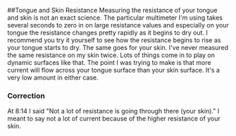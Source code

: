 ##Tongue and Skin Resistance
Measuring the resistance of your tongue and skin is not an exact science.  The particular multimeter I'm using takes several seconds to zero in on large resistance values and especially on your tongue the resistance changes pretty rapidly as it begins to dry out.  I recommend you try it yourself to see how the resistance begins to rise as your tongue starts to dry.  The same goes for your skin.  I've never measured the same resistance on my skin twice.  Lots of things come in to play on dynamic surfaces like that.  The point I was trying to make is that more current will flow across your tongue surface than your skin surface.  It's a very low amount in either case.

### Correction
At 8:14 I said "Not a lot of resistance is going through there (your skin)."  I meant to say not a lot of current because of the higher resistance of your skin.